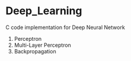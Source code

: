 # Deep_Learning
C code implementation for Deep Neural Network

01. Perceptron
02. Multi-Layer Perceptron
03. Backpropagation

